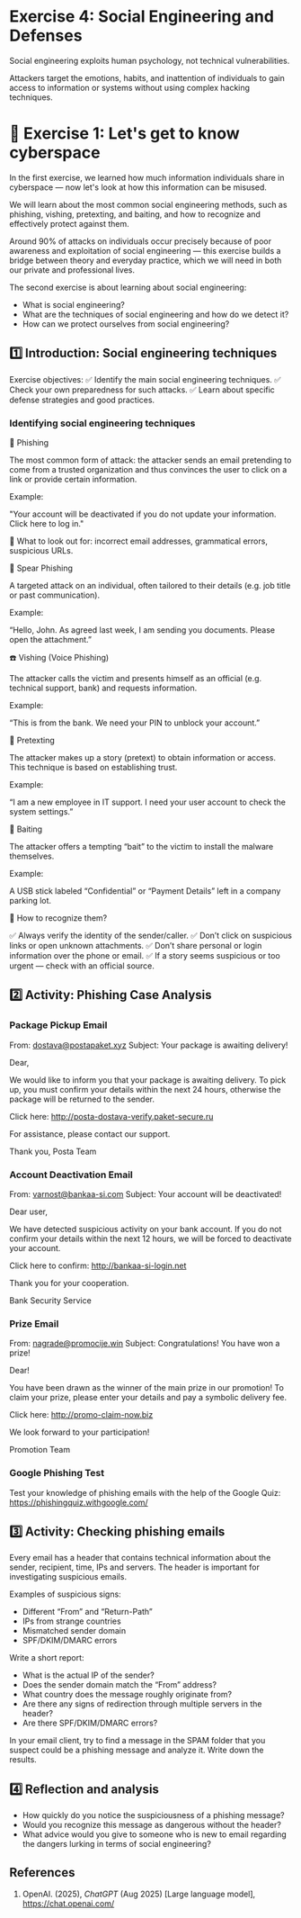 # Exercise 4: Social Engineering and Defenses

Social engineering exploits human psychology, not technical vulnerabilities.

Attackers target the emotions, habits, and inattention of individuals to gain access to information or systems without using complex hacking techniques.

# 🧪 Exercise 1: Let's get to know cyberspace

In the first exercise, we learned how much information individuals share in cyberspace — now let's look at how this information can be misused.

We will learn about the most common social engineering methods, such as phishing, vishing, pretexting, and baiting, and how to recognize and effectively protect against them.

Around 90% of attacks on individuals occur precisely because of poor awareness and exploitation of social engineering — this exercise builds a bridge between theory and everyday practice, which we will need in both our private and professional lives.

The second exercise is about learning about social engineering:

- What is social engineering?
- What are the techniques of social engineering and how do we detect it?
- How can we protect ourselves from social engineering?

## 1️⃣ Introduction: Social engineering techniques

Exercise objectives:
✅ Identify the main social engineering techniques.
✅ Check your own preparedness for such attacks.
✅ Learn about specific defense strategies and good practices.

### Identifying social engineering techniques

📧 Phishing

The most common form of attack: the attacker sends an email pretending to come from a trusted organization and thus convinces the user to click on a link or provide certain information.

Example:

"Your account will be deactivated if you do not update your information. Click here to log in."

🛑 What to look out for: incorrect email addresses, grammatical errors, suspicious URLs.

🎯 Spear Phishing

A targeted attack on an individual, often tailored to their details (e.g. job title or past communication).

Example:

“Hello, John. As agreed last week, I am sending you documents. Please open the attachment.”

☎️ Vishing (Voice Phishing)

The attacker calls the victim and presents himself as an official (e.g. technical support, bank) and requests information.

Example:

“This is from the bank. We need your PIN to unblock your account.”

📝 Pretexting

The attacker makes up a story (pretext) to obtain information or access. This technique is based on establishing trust.

Example:

“I am a new employee in IT support. I need your user account to check the system settings.”

🎁 Baiting

The attacker offers a tempting “bait” to the victim to install the malware themselves.

Example:

A USB stick labeled “Confidential” or “Payment Details” left in a company parking lot.

🎯 How to recognize them?

✅ Always verify the identity of the sender/caller.
✅ Don’t click on suspicious links or open unknown attachments.
✅ Don’t share personal or login information over the phone or email.
✅ If a story seems suspicious or too urgent — check with an official source.

## 2️⃣ Activity: Phishing Case Analysis

### Package Pickup Email

From: dostava@postapaket.xyz
Subject: Your package is awaiting delivery!

Dear,

We would like to inform you that your package is awaiting delivery. To pick up, you must confirm your details within the next 24 hours, otherwise the package will be returned to the sender.

Click here: http://posta-dostava-verify.paket-secure.ru

For assistance, please contact our support.

Thank you,
Posta Team

### Account Deactivation Email

From: varnost@bankaa-si.com
Subject: Your account will be deactivated!

Dear user,

We have detected suspicious activity on your bank account. If you do not confirm your details within the next 12 hours, we will be forced to deactivate your account.

Click here to confirm: http://bankaa-si-login.net

Thank you for your cooperation.

Bank Security Service

### Prize Email

From: nagrade@promocije.win
Subject: Congratulations! You have won a prize!

Dear!

You have been drawn as the winner of the main prize in our promotion! To claim your prize, please enter your details and pay a symbolic delivery fee.

Click here: http://promo-claim-now.biz

We look forward to your participation!

Promotion Team

### Google Phishing Test

Test your knowledge of phishing emails with the help of the Google Quiz: https://phishingquiz.withgoogle.com/

## 3️⃣ Activity: Checking phishing emails

Every email has a header that contains technical information about the sender, recipient, time, IPs and servers. The header is important for investigating suspicious emails.

Examples of suspicious signs:
- Different “From” and “Return-Path”
- IPs from strange countries
- Mismatched sender domain
- SPF/DKIM/DMARC errors

Write a short report:
- What is the actual IP of the sender?
- Does the sender domain match the “From” address?
- What country does the message roughly originate from?
- Are there any signs of redirection through multiple servers in the header?
- Are there SPF/DKIM/DMARC errors?

In your email client, try to find a message in the SPAM folder that you suspect could be a phishing message and analyze it. Write down the results.

## 4️⃣ Reflection and analysis

- How quickly do you notice the suspiciousness of a phishing message?
- Would you recognize this message as dangerous without the header?
- What advice would you give to someone who is new to email regarding the dangers lurking in terms of social engineering?



## References

1. OpenAI. (2025), *ChatGPT* (Aug 2025) [Large language model], https://chat.openai.com/